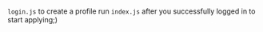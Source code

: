 ### 

`login.js` to create a profile
run `index.js` after you successfully logged in to start applying;)